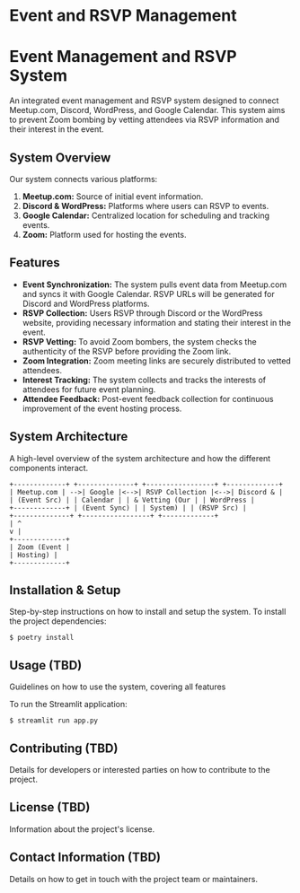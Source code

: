 # Event and RSVP Management

# Event Management and RSVP System

An integrated event management and RSVP system designed to connect Meetup.com, Discord, WordPress, and Google Calendar. This system aims to prevent Zoom bombing by vetting attendees via RSVP information and their interest in the event.

## System Overview

Our system connects various platforms:

1. **Meetup.com:** Source of initial event information.
2. **Discord & WordPress:** Platforms where users can RSVP to events.
3. **Google Calendar:** Centralized location for scheduling and tracking events.
4. **Zoom:** Platform used for hosting the events.


## Features

- **Event Synchronization:** The system pulls event data from Meetup.com and syncs it with Google Calendar. RSVP URLs will be generated for Discord and WordPress platforms.
- **RSVP Collection:** Users RSVP through Discord or the WordPress website, providing necessary information and stating their interest in the event.
- **RSVP Vetting:** To avoid Zoom bombers, the system checks the authenticity of the RSVP before providing the Zoom link.
- **Zoom Integration:** Zoom meeting links are securely distributed to vetted attendees.
- **Interest Tracking:** The system collects and tracks the interests of attendees for future event planning.
- **Attendee Feedback:** Post-event feedback collection for continuous improvement of the event hosting process.

## System Architecture

A high-level overview of the system architecture and how the different components interact.

```
+-------------+ +--------------+ +-----------------+ +-------------+
| Meetup.com | -->| Google |<-->| RSVP Collection |<-->| Discord & |
| (Event Src) | | Calendar | | & Vetting (Our | | WordPress |
+-------------+ | (Event Sync) | | System) | | (RSVP Src) |
+--------------+ +-----------------+ +-------------+
| ^
v |
+-------------+
| Zoom (Event |
| Hosting) |
+-------------+
```
## Installation & Setup

Step-by-step instructions on how to install and setup the system.
To install the project dependencies:

```shell
$ poetry install
```

## Usage (TBD)

Guidelines on how to use the system, covering all features

To run the Streamlit application:

`$ streamlit run app.py`


## Contributing (TBD)

Details for developers or interested parties on how to contribute to the project.

## License (TBD)

Information about the project's license.

## Contact Information (TBD)

Details on how to get in touch with the project team or maintainers.
